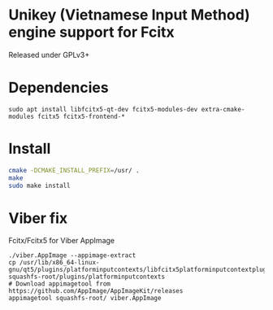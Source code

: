 # Unikey (Vietnamese Input Method) engine support for Fcitx

Released under GPLv3+

# Dependencies
```
sudo apt install libfcitx5-qt-dev fcitx5-modules-dev extra-cmake-modules fcitx5 fcitx5-frontend-*
```

# Install
```sh
cmake -DCMAKE_INSTALL_PREFIX=/usr/ .
make
sudo make install
```

# Viber fix
Fcitx/Fcitx5 for Viber AppImage
```
./viber.AppImage --appimage-extract
cp /usr/lib/x86_64-linux-gnu/qt5/plugins/platforminputcontexts/libfcitx5platforminputcontextplugin.so squashfs-root/plugins/platforminputcontexts
# Download appimagetool from https://github.com/AppImage/AppImageKit/releases
appimagetool squashfs-root/ viber.AppImage
```
